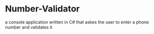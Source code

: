 # Number-Validator
 a console application written in C# that askes the user to enter a phone number and validates it
